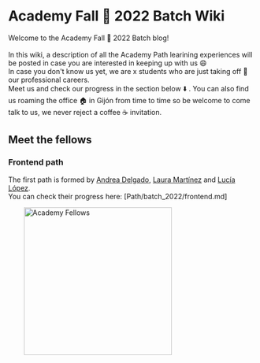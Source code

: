 # Academy Fall :fallen_leaf: 2022 Batch Wiki

Welcome to the Academy Fall :fallen_leaf: 2022 Batch blog! <br><br>
In this wiki, a description of all the Academy Path learining experiences will be posted in case you are interested in keeping up with us 😄 <br>
In case you don't know us yet, we are x students who are just taking off 🚀 our professional careers.<br> Meet us and check our progress in the section below ⬇️ . You can also find us roaming the office 🏠 in Gijón from time to time so be welcome to come talk to us, we never reject a coffee ☕ invitation. <br>
## Meet the fellows


### Frontend path <br>
The first path is formed by [Andrea Delgado](githublink), [Laura Martínez](https://github.com/lauramargar) and [Lucía López](https://github.com/zhuzilu).<br>
You can check their progress here: [Path/batch_2022/frontend.md]<br>

&nbsp;&nbsp;&nbsp;&nbsp;&nbsp;&nbsp;&nbsp; <img src="https://github.com/empathyco/academy-batches/Path/batch_202x/Assets/picture.png" alt="Academy Fellows" width="300"/>
<br><br> 
